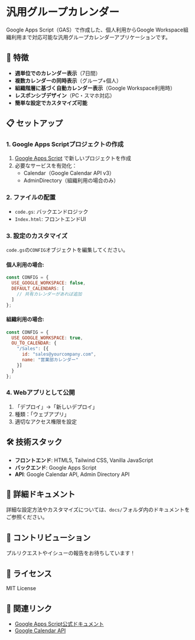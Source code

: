 # 汎用グループカレンダー

Google Apps Script（GAS）で作成した、個人利用からGoogle Workspace組織利用まで対応可能な汎用グループカレンダーアプリケーションです。

## 🎯 特徴

- **週単位でのカレンダー表示**（7日間）
- **複数カレンダーの同時表示**（グループ+個人）
- **組織階層に基づく自動カレンダー表示**（Google Workspace利用時）
- **レスポンシブデザイン**（PC・スマホ対応）
- **簡単な設定でカスタマイズ可能**

## 📋 セットアップ

### 1. Google Apps Scriptプロジェクトの作成
1. [Google Apps Script](https://script.google.com/) で新しいプロジェクトを作成
2. 必要なサービスを有効化：
   - Calendar（Google Calendar API v3）
   - AdminDirectory（組織利用の場合のみ）

### 2. ファイルの配置
- `code.gs`: バックエンドロジック
- `Index.html`: フロントエンドUI

### 3. 設定のカスタマイズ
`code.gs`の`CONFIG`オブジェクトを編集してください。

#### 個人利用の場合:
```javascript
const CONFIG = {
  USE_GOOGLE_WORKSPACE: false,
  DEFAULT_CALENDARS: [
    // 共有カレンダーがあれば追加
  ]
};
```

#### 組織利用の場合:
```javascript
const CONFIG = {
  USE_GOOGLE_WORKSPACE: true,
  OU_TO_CALENDAR: {
    "/Sales": [{
      id: "sales@yourcompany.com",
      name: "営業部カレンダー"
    }]
  }
};
```

### 4. Webアプリとして公開
1. 「デプロイ」→「新しいデプロイ」
2. 種類：「ウェブアプリ」
3. 適切なアクセス権限を設定

## 🛠️ 技術スタック

- **フロントエンド**: HTML5, Tailwind CSS, Vanilla JavaScript
- **バックエンド**: Google Apps Script
- **API**: Google Calendar API, Admin Directory API

## 📖 詳細ドキュメント

詳細な設定方法やカスタマイズについては、`docs/`フォルダ内のドキュメントをご参照ください。

## 🤝 コントリビューション

プルリクエストやイシューの報告をお待ちしています！

## 📄 ライセンス

MIT License

## 🔗 関連リンク

- [Google Apps Script公式ドキュメント](https://developers.google.com/apps-script)
- [Google Calendar API](https://developers.google.com/calendar/api)
